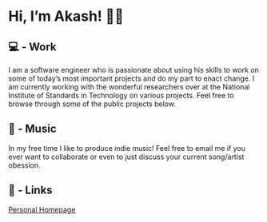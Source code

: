 # Hi, I’m Akash! 👋🏾

## 💻 - Work
I am a software engineer who is passionate about using his skills to work on some of today’s most important projects and do my part to enact change. I am currently working with the wonderful researchers over at the National Institute of Standards in Technology on various projects. Feel free to browse through some of the public projects below.

## 🎸 - Music
In my free time I like to produce indie music! Feel free to email me if you ever want to collaborate or even to just discuss your current song/artist obession.

## 🔗 - Links
[Personal Homepage](http://dyiop.github.io)
